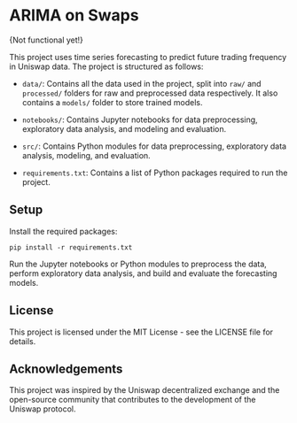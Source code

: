 # ARIMA on Swaps

{Not functional yet!}

This project uses time series forecasting to predict future trading frequency in Uniswap data. The project is structured as follows:

- `data/`: Contains all the data used in the project, split into `raw/` and `processed/` folders for raw and preprocessed data respectively. It also contains a `models/` folder to store trained models.

- `notebooks/`: Contains Jupyter notebooks for data preprocessing, exploratory data analysis, and modeling and evaluation.

- `src/`: Contains Python modules for data preprocessing, exploratory data analysis, modeling, and evaluation.

- `requirements.txt`: Contains a list of Python packages required to run the project.

## Setup

Install the required packages:
```
pip install -r requirements.txt
```

Run the Jupyter notebooks or Python modules to preprocess the data, perform exploratory data analysis, and build and evaluate the forecasting models.

## License

This project is licensed under the MIT License - see the LICENSE file for details.

## Acknowledgements

This project was inspired by the Uniswap decentralized exchange and the open-source community that contributes to the development of the Uniswap protocol.

